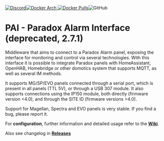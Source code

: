 <div align="left">
    <div style="display: flex;">
        <a href="https://discord.com/channels/1310653159596888064">
            <img alt="Discord" src="https://img.shields.io/discord/1310653159596888064">
        </a>
        <a href="https://hub.docker.com/r/paradoxalarminterface/pai">
            <img alt="Docker Arch" src="https://img.shields.io/badge/docker_arch-386%7Camd64%7Carmv6%7Carmv7%7Carm64-green?logo=docker">
            <img alt="Docker Pulls" src="https://img.shields.io/docker/pulls/paradoxalarminterface/pai?logo=docker">
        </a>
        <img alt="GitHub" src="https://img.shields.io/github/license/ParadoxAlarmInterface/pai">
    </div>
</div>

# PAI - Paradox Alarm Interface (deprecated, 2.7.1)

Middleware that aims to connect to a Paradox Alarm panel, exposing the interface for monitoring and control via several technologies.
With this interface it is possible to integrate Paradox panels with HomeAssistant, OpenHAB, Homebridge or other domotics system that supports MQTT, as well as several IM methods.

It supports MG/SP/EVO panels connected through a serial port, which is present in all panels (TTL 5V), or through a USB 307 module. It also supports connections using the IP150 module, both directly (firmware version <4.0), and through the SITE ID (firmware versions >4.0).

Support for Magellan, Spectra and EVO panels is very stable. If you find a bug, please report it.

For **configuration**, further information and detailed usage refer to the [**Wiki**](https://github.com/ParadoxAlarmInterface/pai/wiki).

Also see changelog in [**Releases**](https://github.com/ParadoxAlarmInterface/pai/releases)
